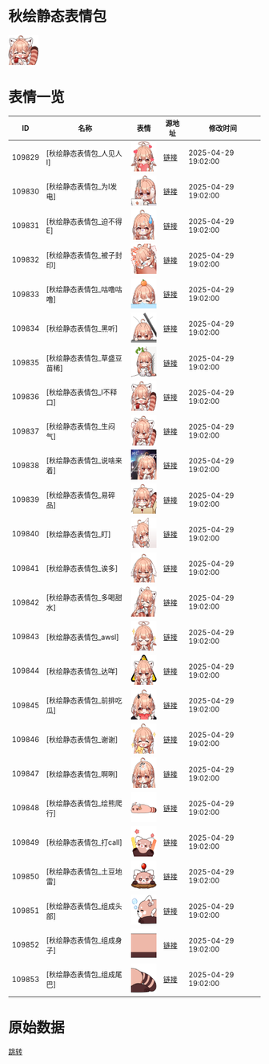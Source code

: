 # 秋绘静态表情包

<img src="./cover.png" height="60" alt="cover" />

# 表情一览

|ID|名称|表情|源地址|修改时间|
|----|----|----|----|----|
|109829|[秋绘静态表情包_人见人I]|<img src="./pic/109829_%5B秋绘静态表情包_人见人I%5D.png" height="60" alt="人见人I"/>|[链接](https://i0.hdslb.com/bfs/garb/e0c535a15a2c89da63e8f1c4e9a125ff10e26b79.png)|2025-04-29 19:02:00|
|109830|[秋绘静态表情包_为I发电]|<img src="./pic/109830_%5B秋绘静态表情包_为I发电%5D.png" height="60" alt="为I发电"/>|[链接](https://i0.hdslb.com/bfs/garb/04c23813dafcb22ff698940bfa11022c7104ae03.png)|2025-04-29 19:02:00|
|109831|[秋绘静态表情包_迫不得E]|<img src="./pic/109831_%5B秋绘静态表情包_迫不得E%5D.png" height="60" alt="迫不得E"/>|[链接](https://i0.hdslb.com/bfs/garb/0d05e0cda554724cc78cb1a90707c111b7378513.png)|2025-04-29 19:02:00|
|109832|[秋绘静态表情包_被子封印]|<img src="./pic/109832_%5B秋绘静态表情包_被子封印%5D.png" height="60" alt="被子封印"/>|[链接](https://i0.hdslb.com/bfs/garb/a02d8e8823dd44ea8a43d2bbf8fe8a54ecb204ec.png)|2025-04-29 19:02:00|
|109833|[秋绘静态表情包_咕噜咕噜]|<img src="./pic/109833_%5B秋绘静态表情包_咕噜咕噜%5D.png" height="60" alt="咕噜咕噜"/>|[链接](https://i0.hdslb.com/bfs/garb/f8bcee3a4baec8a64382e28ed16cff0317f7f667.png)|2025-04-29 19:02:00|
|109834|[秋绘静态表情包_黑听]|<img src="./pic/109834_%5B秋绘静态表情包_黑听%5D.png" height="60" alt="黑听"/>|[链接](https://i0.hdslb.com/bfs/garb/9b217b85802bcecab11cb0292e3f96d9643c4e10.png)|2025-04-29 19:02:00|
|109835|[秋绘静态表情包_草盛豆苗稀]|<img src="./pic/109835_%5B秋绘静态表情包_草盛豆苗稀%5D.png" height="60" alt="草盛豆苗稀"/>|[链接](https://i0.hdslb.com/bfs/garb/017a6d4354858bfa0d7a48e69f9fc15034206c2a.png)|2025-04-29 19:02:00|
|109836|[秋绘静态表情包_I不释口]|<img src="./pic/109836_%5B秋绘静态表情包_I不释口%5D.png" height="60" alt="I不释口"/>|[链接](https://i0.hdslb.com/bfs/garb/f0f1cbfeb841dfb8251fe6d2cc4ed8cf41ed9b4f.png)|2025-04-29 19:02:00|
|109837|[秋绘静态表情包_生闷气]|<img src="./pic/109837_%5B秋绘静态表情包_生闷气%5D.png" height="60" alt="生闷气"/>|[链接](https://i0.hdslb.com/bfs/garb/ef6119c4faf1c1d2d93353d89d8e56fe7b9c6b50.png)|2025-04-29 19:02:00|
|109838|[秋绘静态表情包_说啥来着]|<img src="./pic/109838_%5B秋绘静态表情包_说啥来着%5D.png" height="60" alt="说啥来着"/>|[链接](https://i0.hdslb.com/bfs/garb/b36ced035839e4995445032c2573dc2cade1afae.png)|2025-04-29 19:02:00|
|109839|[秋绘静态表情包_易碎品]|<img src="./pic/109839_%5B秋绘静态表情包_易碎品%5D.png" height="60" alt="易碎品"/>|[链接](https://i0.hdslb.com/bfs/garb/ce2c9a06f1bbf8365452d9acfe0525d2d324df8a.png)|2025-04-29 19:02:00|
|109840|[秋绘静态表情包_盯]|<img src="./pic/109840_%5B秋绘静态表情包_盯%5D.png" height="60" alt="盯"/>|[链接](https://i0.hdslb.com/bfs/garb/fe87b025ef538bc64ac313b64fe4710a6b7b0df3.png)|2025-04-29 19:02:00|
|109841|[秋绘静态表情包_诶多]|<img src="./pic/109841_%5B秋绘静态表情包_诶多%5D.png" height="60" alt="诶多"/>|[链接](https://i0.hdslb.com/bfs/garb/0e06c4346b7cb9385d8e363c9ce3be0f78f86e0f.png)|2025-04-29 19:02:00|
|109842|[秋绘静态表情包_多喝甜水]|<img src="./pic/109842_%5B秋绘静态表情包_多喝甜水%5D.png" height="60" alt="多喝甜水"/>|[链接](https://i0.hdslb.com/bfs/garb/55221392e5069e82a2230ad4579caf7a359511c5.png)|2025-04-29 19:02:00|
|109843|[秋绘静态表情包_awsl]|<img src="./pic/109843_%5B秋绘静态表情包_awsl%5D.png" height="60" alt="awsl"/>|[链接](https://i0.hdslb.com/bfs/garb/f72cd9937a7749099ac06e96ee1b048ffd951c51.png)|2025-04-29 19:02:00|
|109844|[秋绘静态表情包_达咩]|<img src="./pic/109844_%5B秋绘静态表情包_达咩%5D.png" height="60" alt="达咩"/>|[链接](https://i0.hdslb.com/bfs/garb/e3ee4dc035d10de09bba61ffe8e02c6f95651b77.png)|2025-04-29 19:02:00|
|109845|[秋绘静态表情包_前排吃瓜]|<img src="./pic/109845_%5B秋绘静态表情包_前排吃瓜%5D.png" height="60" alt="前排吃瓜"/>|[链接](https://i0.hdslb.com/bfs/garb/43ade2350dd19c9a976efd4bbaf6ed34e330c66e.png)|2025-04-29 19:02:00|
|109846|[秋绘静态表情包_谢谢]|<img src="./pic/109846_%5B秋绘静态表情包_谢谢%5D.png" height="60" alt="谢谢"/>|[链接](https://i0.hdslb.com/bfs/garb/8263506cb528c1dc16336e42b883b423a04a3af1.png)|2025-04-29 19:02:00|
|109847|[秋绘静态表情包_啊咧]|<img src="./pic/109847_%5B秋绘静态表情包_啊咧%5D.png" height="60" alt="啊咧"/>|[链接](https://i0.hdslb.com/bfs/garb/9e31a91841213d2ee863a52edac81961e1a7b596.png)|2025-04-29 19:02:00|
|109848|[秋绘静态表情包_绘熊爬行]|<img src="./pic/109848_%5B秋绘静态表情包_绘熊爬行%5D.png" height="60" alt="绘熊爬行"/>|[链接](https://i0.hdslb.com/bfs/garb/aafdf2157a345b1234c35e530a160a6a38908007.png)|2025-04-29 19:02:00|
|109849|[秋绘静态表情包_打call]|<img src="./pic/109849_%5B秋绘静态表情包_打call%5D.png" height="60" alt="打call"/>|[链接](https://i0.hdslb.com/bfs/garb/01f0264a72bd69d0689ed1c276eda420cdb168aa.png)|2025-04-29 19:02:00|
|109850|[秋绘静态表情包_土豆地雷]|<img src="./pic/109850_%5B秋绘静态表情包_土豆地雷%5D.png" height="60" alt="土豆地雷"/>|[链接](https://i0.hdslb.com/bfs/garb/c9f007e7f1c1df45572733338fe4a23227a62e39.png)|2025-04-29 19:02:00|
|109851|[秋绘静态表情包_组成头部]|<img src="./pic/109851_%5B秋绘静态表情包_组成头部%5D.png" height="60" alt="组成头部"/>|[链接](https://i0.hdslb.com/bfs/garb/021de45247bcd81b5ac966cbbe25fcdbbe4596c2.png)|2025-04-29 19:02:00|
|109852|[秋绘静态表情包_组成身子]|<img src="./pic/109852_%5B秋绘静态表情包_组成身子%5D.png" height="60" alt="组成身子"/>|[链接](https://i0.hdslb.com/bfs/garb/a95d8c7e4c6bcde1c24ecf992137b3d4f8206265.png)|2025-04-29 19:02:00|
|109853|[秋绘静态表情包_组成尾巴]|<img src="./pic/109853_%5B秋绘静态表情包_组成尾巴%5D.png" height="60" alt="组成尾巴"/>|[链接](https://i0.hdslb.com/bfs/garb/fa6984932a1c49ab7081d18697feb2a4cba8d561.png)|2025-04-29 19:02:00|

# 原始数据

[跳转](./raw.json)

